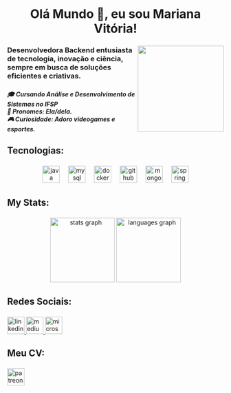 <h1 align="center">Olá Mundo 🥰, eu sou Mariana Vitória!</h1>

###

<img align="right" height="200" src="https://i.imgflip.com/8kb8y3.gif"  />

###

<h3 align="left">Desenvolvedora Backend entusiasta de tecnologia, inovação e ciência, sempre em busca de soluções eficientes e criativas.</h3>

###

<h5 align="left">🎓 Cursando Análise e Desenvolvimento de Sistemas no IFSP<br>🌸 Pronomes: Ela/dela.<br>🎮 Curiosidade: Adoro videogames e esportes.</h5>

###

<h2 align="left">Tecnologias:</h2>

###

<div align="center">
  <img src="https://cdn.jsdelivr.net/gh/devicons/devicon/icons/java/java-original.svg" height="40" alt="java logo"  />
  <img width="12" />
  <img src="https://cdn.jsdelivr.net/gh/devicons/devicon/icons/mysql/mysql-original.svg" height="40" alt="mysql logo"  />
  <img width="12" />
  <img src="https://cdn.simpleicons.org/docker/2496ED" height="40" alt="docker logo"  />
  <img width="12" />
  <img src="https://cdn.jsdelivr.net/gh/devicons/devicon/icons/github/github-original.svg" height="40" alt="github logo"  />
  <img width="12" />
  <img src="https://cdn.simpleicons.org/mongodb/47A248" height="40" alt="mongodb logo"  />
  <img width="12" />
  <img src="https://cdn.jsdelivr.net/gh/devicons/devicon/icons/spring/spring-original.svg" height="40" alt="spring logo"  />
</div>

###

<h2 align="left">My Stats:</h2>

###

<div align="center">
  <img src="https://github-readme-stats.vercel.app/api?username=MarianaOlvr11&hide_title=false&hide_rank=false&show_icons=true&include_all_commits=true&count_private=true&disable_animations=false&theme=aura&locale=pt-br&hide_border=false&order=1&custom_title=Statics" height="150" alt="stats graph"  />
  <img src="https://github-readme-stats.vercel.app/api/top-langs?username=MarianaOlvr11&locale=pt-br&hide_title=false&layout=compact&card_width=320&langs_count=5&theme=aura&hide_border=false&order=2" height="150" alt="languages graph"  />
</div>

###

<h2 align="left">Redes Sociais:</h2>

###

<div align="left">
  <a href="https://www.linkedin.com/in/marianavitoriaads" target="_blank">
    <img src="https://img.shields.io/static/v1?message=LinkedIn&logo=linkedin&label=&color=0077B5&logoColor=white&labelColor=&style=for-the-badge" height="40" alt="linkedin logo"  />
  </a>
  <a href="https://medium.com/@marianavitoriaoliveirasantos" target="_blank">
    <img src="https://img.shields.io/static/v1?message=Medium&logo=medium&label=&color=12100E&logoColor=white&labelColor=&style=for-the-badge" height="40" alt="medium logo"  />
  </a>
  <img src="https://img.shields.io/static/v1?message=Outlook&logo=microsoft-outlook&label=&color=0078D4&logoColor=white&labelColor=&style=for-the-badge" height="40" alt="microsoft-outlook logo"  />
</div>

###

<h2 align="left">Meu CV:</h2>

###

<div align="left">
  <a href="https://www.canva.com/design/DAF_9gDRdIQ/phWxkN05LoPcEwBc3c3iIg/view?utm_content=DAF_9gDRdIQ&utm_campaign=designshare&utm_medium=link&utm_source=editor" target="_blank">
    <img src="https://img.shields.io/static/v1?message=Mariana%20&logo=patreon&label=CV&color=FF4162&logoColor=black&labelColor=black&style=for-the-badge" height="40" alt="patreon logo"  />
  </a>
</div>

###

